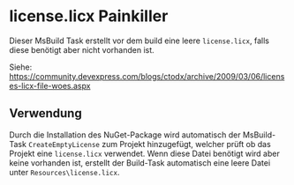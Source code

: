 ﻿# license.licx Painkiller
Dieser MsBuild Task erstellt vor dem build eine leere `license.licx`, falls diese benötigt aber nicht vorhanden ist.

Siehe: https://community.devexpress.com/blogs/ctodx/archive/2009/03/06/licenses-licx-file-woes.aspx

## Verwendung
Durch die Installation des NuGet-Package wird automatisch der MsBuild-Task `CreateEmptyLicense` zum Projekt hinzugefügt, welcher prüft ob das Projekt eine `license.licx` verwendet. Wenn diese Datei benötigt wird aber keine vorhanden ist, erstellt der Build-Task automatisch eine leere Datei unter `Resources\license.licx`.
